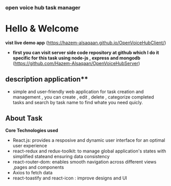 ### open voice hub task manager
# Hello & Welcome
**vist live demo app**
(https://hazem-alsaqaan.github.io/OpenVoiceHubClient/)

- **first you can visit server side code repository at github which I do it specific for this task using node-js , express and mongodb**
(https://github.com/Hazem-Alsaqaan/OpenVoiceHubServer)

## description application**
- simple and user-friendly web application for task creation and management , you can create , edit , delete , categorize completed tasks and search by task name to find whate you need quicly.


## About Task
**Core Technologies used** 
* React.js: provides a resposive and dynamic user interface for an optimal user experience
* react-redux and redux-toolkit: to manage global application's states with simplified stateand ensuring data consistency
* react-router-dom: enables smooth navigation across different views ,pages and components
* Axios to fetch data
* react-toastify and react-icon : improve designs and UI
